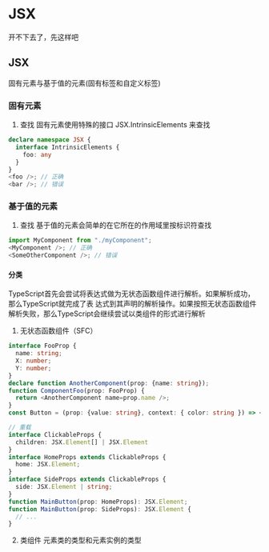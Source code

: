 # JSX
开不下去了，先这样吧


## JSX
固有元素与基于值的元素(固有标签和自定义标签)

### 固有元素
1. 查找
固有元素使用特殊的接口 JSX.IntrinsicElements 来查找
```ts
declare namespace JSX {
  interface IntrinsicElements {
    foo: any
  }
}
<foo />; // 正确
<bar />; // 错误
```

### 基于值的元素
1. 查找
基于值的元素会简单的在它所在的作用域里按标识符查找
```ts
import MyComponent from "./myComponent";
<MyComponent />; // 正确
<SomeOtherComponent />; // 错误
```

#### 分类
TypeScript首先会尝试将表达式做为无状态函数组件进行解析。如果解析成功，那么TypeScript就完成了表
达式到其声明的解析操作。如果按照无状态函数组件解析失败，那么TypeScript会继续尝试以类组件的形式进行解析
1. 无状态函数组件（SFC）
```ts
interface FooProp {
  name: string;
  X: number;
  Y: number;
}
declare function AnotherComponent(prop: {name: string});
function ComponentFoo(prop: FooProp) {
  return <AnotherComponent name=prop.name />;
}
const Button = (prop: {value: string}, context: { color: string }) => <button>

// 重载
interface ClickableProps {
  children: JSX.Element[] | JSX.Element
}
interface HomeProps extends ClickableProps {
  home: JSX.Element;
}
interface SideProps extends ClickableProps {
  side: JSX.Element | string;
}
function MainButton(prop: HomeProps): JSX.Element;
function MainButton(prop: SideProps): JSX.Element {
  // ...
}
```


2. 类组件
元素类的类型和元素实例的类型
```ts



```



















